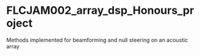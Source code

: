 # FLCJAM002_array_dsp_Honours_project
Methods implemented for beamforming and null steering on an acoustic array
